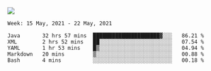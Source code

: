 <img align="center" src="https://github-readme-stats.vercel.app/api?username=bafuka&show_icons=true&icon_color=CE1D2D&text_color=718096&bg_color=ffffff&hide_title=true" />

<!--START_SECTION:waka-->
```text
Week: 15 May, 2021 - 22 May, 2021

Java       32 hrs 57 mins  █████████████████████▓░░░   86.21 % 
XML        2 hrs 52 mins   ██░░░░░░░░░░░░░░░░░░░░░░░   07.54 % 
YAML       1 hr 53 mins    █▒░░░░░░░░░░░░░░░░░░░░░░░   04.94 % 
Markdown   20 mins         ▒░░░░░░░░░░░░░░░░░░░░░░░░   00.88 % 
Bash       4 mins          ░░░░░░░░░░░░░░░░░░░░░░░░░   00.18 % 
```
<!--END_SECTION:waka-->

<!--
**bafuka/bafuka** is a ✨ _special_ ✨ repository because its `README.md` (this file) appears on your GitHub profile.

Here are some ideas to get you started:

- 🔭 I’m currently working on ...
- 🌱 I’m currently learning ...
- 👯 I’m looking to collaborate on ...
- 🤔 I’m looking for help with ...
- 💬 Ask me about ...
- 📫 How to reach me: ...
- 😄 Pronouns: ...
- ⚡ Fun fact: ...
-->
